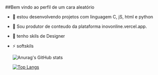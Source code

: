 ##Bem vindo ao perfil de um cara aleatório

- 🔭 estou desenvolvendo projetos com linguagem C, jS, html e python
- 🤖 Sou produtor de conteudo da plataforma inovonline.vercel.app.
- 💬 tenho skils de Designer 
- ⚡ softskils


  ![Anurag's GitHub stats](https://github-readme-stats.vercel.app/api?username=PatrickMoraesCutrim&show_icons=true&theme=radical)
  
  [![Top Langs](https://github-readme-stats.vercel.app/api/top-langs/?username=PatrickMoraesCutrim&layout=compact)](https://github.com/anuraghazra/github-readme-stats)

